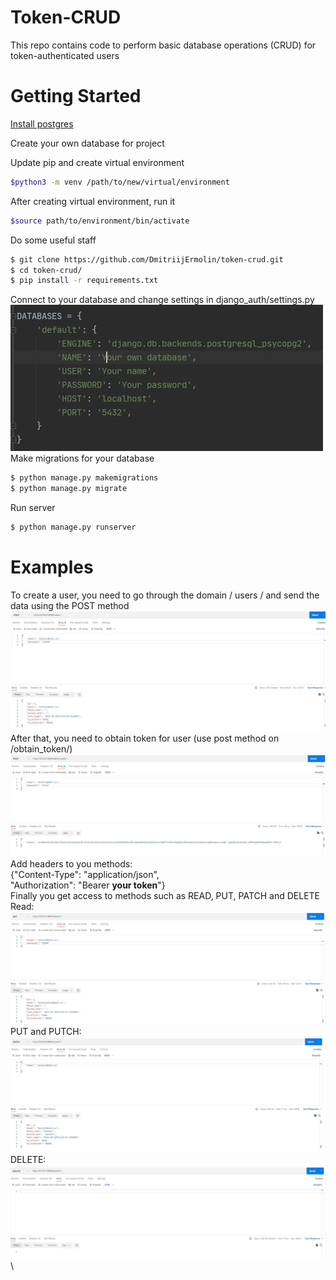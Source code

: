 # Token-CRUD
This repo contains code to perform basic database operations (CRUD) for token-authenticated users

# Getting Started
[Install postgres](https://www.postgresql.org/)

Create your own database for project

Update pip and create virtual environment
```sh
$python3 -m venv /path/to/new/virtual/environment
```
Аfter creating virtual environment, run it
```sh
$source path/to/environment/bin/activate
```
Do some useful staff
```sh
$ git clone https://github.com/DmitriijErmolin/token-crud.git
$ cd token-crud/
$ pip install -r requirements.txt

```
Connect to your database and change settings in django_auth/settings.py
![](./ReadMeFiles/Database_settings.jpg)\
Make migrations for your database
```sh
$ python manage.py makemigrations
$ python manage.py migrate
```
Run server
```sh
$ python manage.py runserver
```
# Examples
To create a user, you need to go through the domain / users / and send the data using the POST method
![](./Examples/Create/create.jpg)\
After that, you need to obtain token for user (use post method on /obtain_token/)
![](./Examples/Get_token/Get_token.jpg)\
Add headers to you methods:\
{"Content-Type": "application/json",\
"Authorization": "Bearer <b>your token</b>"}\
Finally you get access to methods such as READ, PUT, PATCH and DELETE\
Read:
![](./Examples/Read/Read_with_token_one.jpg)\
PUT and PUTCH:
![](./Examples/Update/Patch.jpg)\
DELETE:
![](./Examples/Delete/Delete.jpg)\
